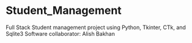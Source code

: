 # Student_Management
Full Stack Student management project using Python, Tkinter, CTk, and Sqlite3
Software collaborator: Alish Bakhan 
